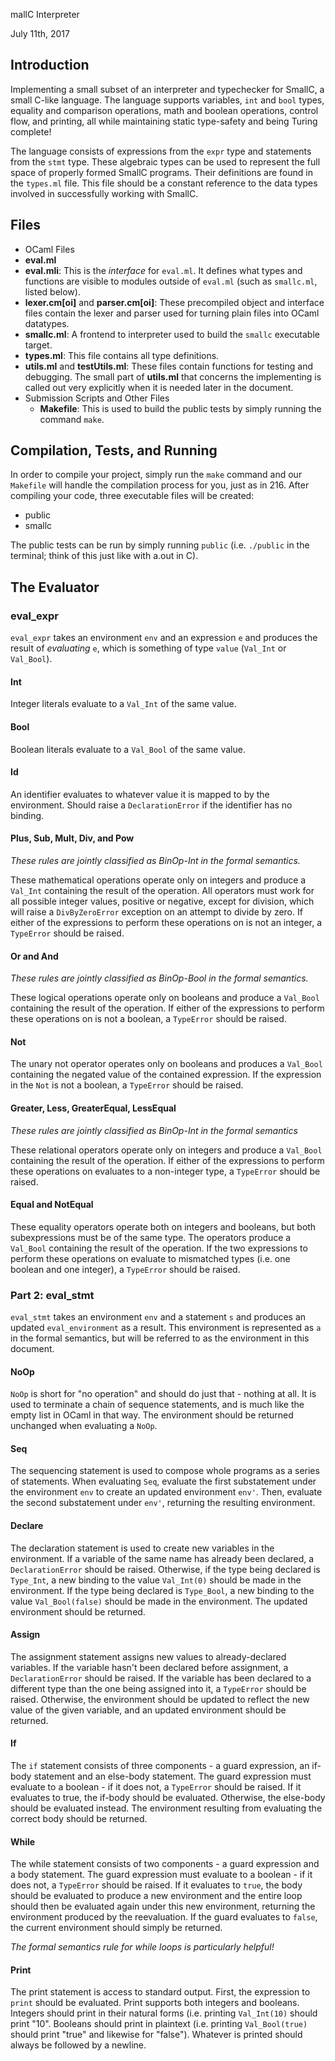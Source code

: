 mallC Interpreter

July 11th, 2017

Introduction
------------
Implementing a small subset of an interpreter and typechecker for SmallC, a small C-like language. The language supports variables, `int` and `bool` types, equality and comparison operations, math and boolean operations, control flow, and printing, all while maintaining static type-safety and being Turing complete!

The language consists of expressions from the `expr` type and statements from the `stmt` type. These algebraic types can be used to represent the full space of properly formed SmallC programs. Their definitions are found in the `types.ml` file. This file should be a constant reference to the data types involved in successfully working with SmallC.

Files
-------------
-  OCaml Files
  - **eval.ml**
  - **eval.mli**: This is the _interface_ for `eval.ml`. It defines what types and functions are visible to modules outside of `eval.ml` (such as `smallc.ml`, listed below).
  - **lexer.cm[oi]** and **parser.cm[oi]**: These precompiled object and interface files contain the lexer and parser used for turning plain files into OCaml datatypes. 
  - **smallc.ml**: A frontend to interpreter used to build the `smallc` executable target.
  - **types.ml**: This file contains all type definitions.
  - **utils.ml** and **testUtils.ml**: These files contain functions for testing and debugging. The small part of **utils.ml** that concerns the implementing is called out very explicitly when it is needed later in the document.
- Submission Scripts and Other Files
  - **Makefile**: This is used to build the public tests by simply running the command `make`.

Compilation, Tests, and Running
-------------------------------
In order to compile your project, simply run the `make` command and our `Makefile` will handle the compilation process for you, just as in 216. After compiling your code, three executable files will be created:
- public
- smallc

The public tests can be run by simply running `public` (i.e. `./public` in the terminal; think of this just like with a.out in C).

The Evaluator
-------------

### eval_expr

`eval_expr` takes an environment `env` and an expression `e` and produces the result of _evaluating_ `e`, which is something of type `value` (`Val_Int` or `Val_Bool`).

#### Int

Integer literals evaluate to a `Val_Int` of the same value.

#### Bool

Boolean literals evaluate to a `Val_Bool` of the same value.

#### Id

An identifier evaluates to whatever value it is mapped to by the environment. Should raise a `DeclarationError` if the identifier has no binding.

#### Plus, Sub, Mult, Div, and Pow

*These rules are jointly classified as BinOp-Int in the formal semantics.*

These mathematical operations operate only on integers and produce a `Val_Int` containing the result of the operation. All operators must work for all possible integer values, positive or negative, except for division, which will raise a `DivByZeroError` exception on an attempt to divide by zero. If either of the expressions to perform these operations on is not an integer, a `TypeError` should be raised.

#### Or and And

*These rules are jointly classified as BinOp-Bool in the formal semantics.*

These logical operations operate only on booleans and produce a `Val_Bool` containing the result of the operation. If either of the expressions to perform these operations on is not a boolean, a `TypeError` should be raised.

#### Not

The unary not operator operates only on booleans and produces a `Val_Bool` containing the negated value of the contained expression. If the expression in the `Not` is not a boolean, a `TypeError` should be raised.

#### Greater, Less, GreaterEqual, LessEqual

*These rules are jointly classified as BinOp-Int in the formal semantics*

These relational operators operate only on integers and produce a `Val_Bool` containing the result of the operation. If either of the expressions to perform these operations on evaluates to a non-integer type, a `TypeError` should be raised.

#### Equal and NotEqual

These equality operators operate both on integers and booleans, but both subexpressions must be of the same type. The operators produce a `Val_Bool` containing the result of the operation. If the two expressions to perform these operations on evaluate to mismatched types (i.e. one boolean and one integer), a `TypeError` should be raised.

### Part 2: eval_stmt

`eval_stmt` takes an environment `env` and a statement `s` and produces an updated `eval_environment` as a result. This environment is represented as `a` in the formal semantics, but will be referred to as the environment in this document.

#### NoOp

`NoOp` is short for "no operation" and should do just that - nothing at all. It is used to terminate a chain of sequence statements, and is much like the empty list in OCaml in that way. The environment should be returned unchanged when evaluating a `NoOp`.

#### Seq

The sequencing statement is used to compose whole programs as a series of statements. When evaluating `Seq`,  evaluate the first substatement under the environment `env` to create an updated environment `env'`. Then, evaluate the second substatement under `env'`, returning the resulting environment.

#### Declare

The declaration statement is used to create new variables in the environment. If a variable of the same name has already been declared, a `DeclarationError` should be raised. Otherwise, if the type being declared is `Type_Int`, a new binding to the value `Val_Int(0)` should be made in the environment. If the type being declared is `Type_Bool`, a new binding to the value `Val_Bool(false)` should be made in the environment. The updated environment should be returned.

#### Assign

The assignment statement assigns new values to already-declared variables. If the variable hasn't been declared before assignment, a `DeclarationError` should be raised. If the variable has been declared to a different type than the one being assigned into it, a `TypeError` should be raised. Otherwise, the environment should be updated to reflect the new value of the given variable, and an updated environment should be returned.

#### If

The `if` statement consists of three components - a guard expression, an if-body statement and an else-body statement. The guard expression must evaluate to a boolean - if it does not, a `TypeError` should be raised. If it evaluates to true, the if-body should be evaluated. Otherwise, the else-body should be evaluated instead. The environment resulting from evaluating the correct body should be returned.

#### While

The while statement consists of two components - a guard expression and a body statement. The guard expression must evaluate to a boolean - if it does not, a `TypeError` should be raised. If it evaluates to `true`, the body should be evaluated to produce a new environment and the entire loop should then be evaluated again under this new environment, returning the environment produced by the reevaluation. If the guard evaluates to `false`, the current environment should simply be returned.

*The formal semantics rule for while loops is particularly helpful!*

#### Print

The print statement is access to standard output. First, the expression to `print` should be evaluated. Print supports both integers and booleans. Integers should print in their natural forms (i.e. printing `Val_Int(10)` should print "10". Booleans should print in plaintext (i.e. printing `Val_Bool(true)` should print "true" and likewise for "false"). Whatever is printed should always be followed by a newline.

<!-- Link References -->
[list doc]: https://caml.inria.fr/pub/docs/manual-ocaml/libref/List.html
[hack github]: https://github.com/facebook/hhvm/tree/master/hphp/hack
[semantics document]: semantics.pdf

<!-- These should always be left alone or at most updated -->
[pervasives doc]: https://caml.inria.fr/pub/docs/manual-ocaml/libref/Pervasives.html
[git instructions]: ../git_cheatsheet.md
[submit server]: submit.cs.umd.edu
[web submit link]: image-resources/web_submit.jpg
[web upload example]: image-resources/web_upload.jpg
